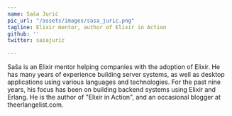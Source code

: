 ```yaml
---
name: Saša Jurić
pic_url: "/assets/images/sasa_juric.png"
tagline: Elixir mentor, author of Elixir in Action
github: ''
twitter: sasajuric

---
```

Saša is an Elixir mentor helping companies with the adoption of Elixir. He has many years of experience building server systems, as well as desktop applications using various languages and technologies. For the past nine years, his focus has been on building backend systems using Elixir and Erlang. He is the author of "Elixir in Action", and an occasional blogger at theerlangelist.com.